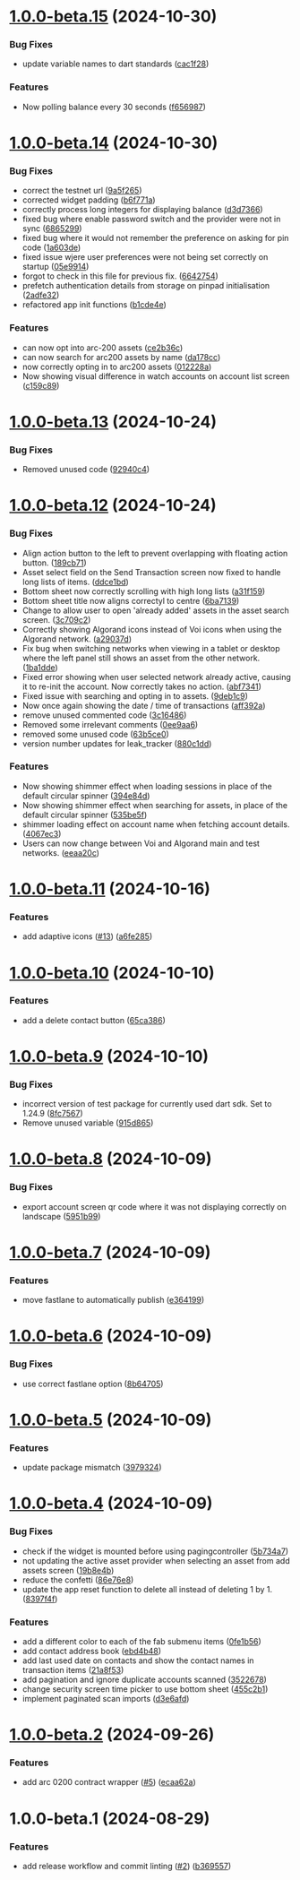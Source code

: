 # [1.0.0-beta.15](https://github.com/kibis-is/mobile-app/compare/v1.0.0-beta.14...v1.0.0-beta.15) (2024-10-30)


### Bug Fixes

* update variable names to dart standards ([cac1f28](https://github.com/kibis-is/mobile-app/commit/cac1f28c365d280ac860f9bae6f4361a0b760b78))


### Features

* Now polling balance every 30 seconds ([f656987](https://github.com/kibis-is/mobile-app/commit/f656987e5bfae9ab3459fbba212cd51a93b2552f))

# [1.0.0-beta.14](https://github.com/kibis-is/mobile-app/compare/v1.0.0-beta.13...v1.0.0-beta.14) (2024-10-30)


### Bug Fixes

* correct the testnet url ([9a5f265](https://github.com/kibis-is/mobile-app/commit/9a5f265f393c9fc821596db7b9d3f82add5a7b98))
* corrected widget padding ([b6f771a](https://github.com/kibis-is/mobile-app/commit/b6f771a8a8afc95cccc65efe50ae0ec2417b9d84))
* correctly process long integers for displaying balance ([d3d7366](https://github.com/kibis-is/mobile-app/commit/d3d736686b0146cb977d2c9e34d3745c5389aabc))
* fixed bug where enable password switch and the provider were not in sync ([6865299](https://github.com/kibis-is/mobile-app/commit/68652993bb5a52f67ada18f438d2792b6788d467))
* fixed bug where it would not remember the preference on asking for pin code ([1a603de](https://github.com/kibis-is/mobile-app/commit/1a603de35a6c71d22a5190a6b8ec7e59d2de9295))
* fixed issue wjere user preferences were not being set correctly on startup ([05e9914](https://github.com/kibis-is/mobile-app/commit/05e991414c0600db7f87cd442b2946d011084705))
* forgot to check in this file for previous fix. ([6642754](https://github.com/kibis-is/mobile-app/commit/66427541c048e966e0e6d84a68294871500a3c6c))
* prefetch authentication details from storage on pinpad initialisation ([2adfe32](https://github.com/kibis-is/mobile-app/commit/2adfe327218b13fe54b895892638f07ba90524c6))
* refactored app init functions ([b1cde4e](https://github.com/kibis-is/mobile-app/commit/b1cde4e86869cba843bf26461f5a52ba59b35a92))


### Features

* can now opt into arc-200 assets ([ce2b36c](https://github.com/kibis-is/mobile-app/commit/ce2b36ce3f7baec01b8b7c19f95d244644e7a7dc))
* can now search for arc200 assets by name ([da178cc](https://github.com/kibis-is/mobile-app/commit/da178cc90a989bc15c1480230c9e20bae78ff1b9))
* now correctly opting in to arc200 assets ([012228a](https://github.com/kibis-is/mobile-app/commit/012228ae6007ccff886853e87afeec4277d2a06b))
* Now showing visual difference in watch accounts on account list screen ([c159c89](https://github.com/kibis-is/mobile-app/commit/c159c8977638d66dcfa3b539351322dbb9d8134e))

# [1.0.0-beta.13](https://github.com/kibis-is/mobile-app/compare/v1.0.0-beta.12...v1.0.0-beta.13) (2024-10-24)


### Bug Fixes

* Removed unused code ([92940c4](https://github.com/kibis-is/mobile-app/commit/92940c49c949c4b2fac0e836a47def438c949bc3))

# [1.0.0-beta.12](https://github.com/kibis-is/mobile-app/compare/v1.0.0-beta.11...v1.0.0-beta.12) (2024-10-24)


### Bug Fixes

* Align action button to the left to prevent overlapping with floating action button. ([189cb71](https://github.com/kibis-is/mobile-app/commit/189cb71d355473157bac45e1e12075c819323c61))
* Asset select field on the Send Transaction screen now fixed to handle long lists of items. ([ddce1bd](https://github.com/kibis-is/mobile-app/commit/ddce1bd25962707fb577b3d93ebcd1b36bedae47))
* Bottom sheet now correctly scrolling with high long lists ([a31f159](https://github.com/kibis-is/mobile-app/commit/a31f15919df25c9b2919b026628a734e7d843ead))
* Bottom sheet title now aligns correctyl to centre ([6ba7139](https://github.com/kibis-is/mobile-app/commit/6ba7139eee590e7c04dd1df18569a5f56a2e075d))
* Change to allow user to open 'already added' assets in the asset search screen. ([3c709c2](https://github.com/kibis-is/mobile-app/commit/3c709c23234fc02294db038db6627a84a1a4c5aa))
* Correctly showing Algorand icons instead of Voi icons when using the Algorand network. ([a29037d](https://github.com/kibis-is/mobile-app/commit/a29037d014effae55aacabad0099357fddc20563))
* Fix bug when switching networks when viewing in a tablet or desktop where the left panel still shows an asset from the other network. ([1ba1dde](https://github.com/kibis-is/mobile-app/commit/1ba1ddebee2c43701a9fc56df585de053b180389))
* Fixed error showing when user selected network already active, causing it to re-init the account. Now correctly takes no action. ([abf7341](https://github.com/kibis-is/mobile-app/commit/abf73412636da5f77d9d8b6b72a8cbe78ea3af59))
* Fixed issue with searching and opting in to assets. ([9deb1c9](https://github.com/kibis-is/mobile-app/commit/9deb1c9ce934f304c35e450bdbeb0a57cb1704da))
* Now once again showing the date / time of transactions ([aff392a](https://github.com/kibis-is/mobile-app/commit/aff392a203f3069331fc81c8a10d7896b531efad))
* remove unused commented code ([3c16486](https://github.com/kibis-is/mobile-app/commit/3c164864a466604cb7a97b6e27deeaa43dbbe82f))
* Removed some irrelevant comments ([0ee9aa6](https://github.com/kibis-is/mobile-app/commit/0ee9aa66ae503f7d1a1ec4322d3a9fafa4dd70b5))
* removed some unused code ([63b5ce0](https://github.com/kibis-is/mobile-app/commit/63b5ce024d1ae342167c7d30d557d28c22c6297d))
* version number updates for leak_tracker ([880c1dd](https://github.com/kibis-is/mobile-app/commit/880c1dda0f212a5b082c59d83b6347f47cba94d9))


### Features

* Now showing shimmer effect when loading sessions in place of the default circular spinner ([394e84d](https://github.com/kibis-is/mobile-app/commit/394e84d5fc0932219397cd9ea35aa360e6018702))
* Now showing shimmer effect when searching for assets, in place of the default circular spinner ([535be5f](https://github.com/kibis-is/mobile-app/commit/535be5f99eb7c2e8893b93b8bd2ffe1d06d43f07))
* shimmer loading effect on account name when fetching account details. ([4067ec3](https://github.com/kibis-is/mobile-app/commit/4067ec30adbaa7bf87d9833f1f68cdc2bdbf55ac))
* Users can now change between Voi and Algorand main and test networks. ([eeaa20c](https://github.com/kibis-is/mobile-app/commit/eeaa20cf60797b6011dcc12acc7f9d987197857b))

# [1.0.0-beta.11](https://github.com/kibis-is/mobile-app/compare/v1.0.0-beta.10...v1.0.0-beta.11) (2024-10-16)


### Features

* add adaptive icons ([#13](https://github.com/kibis-is/mobile-app/issues/13)) ([a6fe285](https://github.com/kibis-is/mobile-app/commit/a6fe28504a1efc5abea1db29e92516f77522068a))

# [1.0.0-beta.10](https://github.com/kibis-is/mobile-app/compare/v1.0.0-beta.9...v1.0.0-beta.10) (2024-10-10)


### Features

* add a delete contact button ([65ca386](https://github.com/kibis-is/mobile-app/commit/65ca3864ebf7a9dd32265a8bf1072e4b15566e68))

# [1.0.0-beta.9](https://github.com/kibis-is/mobile-app/compare/v1.0.0-beta.8...v1.0.0-beta.9) (2024-10-10)


### Bug Fixes

* incorrect version of test package for currently used dart sdk. Set to 1.24.9 ([8fc7567](https://github.com/kibis-is/mobile-app/commit/8fc75673ec9a37f6e17c5c7137ce89b06364287f))
* Remove unused variable ([915d865](https://github.com/kibis-is/mobile-app/commit/915d865d9d776e0aaf445b5e4eb3ca274402f420))

# [1.0.0-beta.8](https://github.com/kibis-is/mobile-app/compare/v1.0.0-beta.7...v1.0.0-beta.8) (2024-10-09)


### Bug Fixes

* export account screen qr code where it was not displaying correctly on landscape ([5951b99](https://github.com/kibis-is/mobile-app/commit/5951b997b25a965754fb5cd7ad12be26c493d806))

# [1.0.0-beta.7](https://github.com/kibis-is/mobile-app/compare/v1.0.0-beta.6...v1.0.0-beta.7) (2024-10-09)


### Features

* move fastlane to automatically publish ([e364199](https://github.com/kibis-is/mobile-app/commit/e364199e4c517ad2dbcd21e223b992569ca573a4))

# [1.0.0-beta.6](https://github.com/kibis-is/mobile-app/compare/v1.0.0-beta.5...v1.0.0-beta.6) (2024-10-09)


### Bug Fixes

* use correct fastlane option ([8b64705](https://github.com/kibis-is/mobile-app/commit/8b647057250ee77025488b32155530c251fea525))

# [1.0.0-beta.5](https://github.com/kibis-is/mobile-app/compare/v1.0.0-beta.4...v1.0.0-beta.5) (2024-10-09)


### Features

* update package mismatch ([3979324](https://github.com/kibis-is/mobile-app/commit/39793244f0817b24dabb05d2ba46563419e91468))

# [1.0.0-beta.4](https://github.com/kibis-is/mobile-app/compare/v1.0.0-beta.3...v1.0.0-beta.4) (2024-10-09)


### Bug Fixes

* check if the widget is mounted before using pagingcontroller ([5b734a7](https://github.com/kibis-is/mobile-app/commit/5b734a7fce6ea872c3a34f99cf2a69472253650c))
* not updating the active asset provider when selecting an asset from add assets screen ([19b8e4b](https://github.com/kibis-is/mobile-app/commit/19b8e4b1045bed0dbf586a205e70254508796ded))
* reduce the confetti ([86e76e8](https://github.com/kibis-is/mobile-app/commit/86e76e8b42f17b14ffae4cf8f432e6d4464a995e))
* update the app reset function to delete all instead of deleting 1 by 1. ([8397f4f](https://github.com/kibis-is/mobile-app/commit/8397f4fdcf6ec1f66c91953ead8d4376baf6b9c8))


### Features

* add a different color to each of the fab submenu items ([0fe1b56](https://github.com/kibis-is/mobile-app/commit/0fe1b569c356b400a8cc467fef381dbb486b0a09))
* add contact address book ([ebd4b48](https://github.com/kibis-is/mobile-app/commit/ebd4b48aabf0ed4bc7c5a05247c1a2143770df8d))
* add last used date on contacts and show the contact names in transaction items ([21a8f53](https://github.com/kibis-is/mobile-app/commit/21a8f53f0d96a325994707055ad78dddfe33c893))
* add pagination and ignore duplicate accounts scanned ([3522678](https://github.com/kibis-is/mobile-app/commit/35226780ac6f2a83bd2eb6d99c976c55c0010ca2))
* change security screen time picker to use bottom sheet ([455c2b1](https://github.com/kibis-is/mobile-app/commit/455c2b1b5b4aca3eb7e8956d44eb9aca2e982452))
* implement paginated scan imports ([d3e6afd](https://github.com/kibis-is/mobile-app/commit/d3e6afd12fa5d332d7bb28dc689c5beeb0338a1b))

# [1.0.0-beta.2](https://github.com/kibis-is/mobile-app/compare/v1.0.0-beta.1...v1.0.0-beta.2) (2024-09-26)


### Features

* add arc 0200 contract wrapper ([#5](https://github.com/kibis-is/mobile-app/issues/5)) ([ecaa62a](https://github.com/kibis-is/mobile-app/commit/ecaa62add7dd84e009597148c21dc627eac7e39a))

# 1.0.0-beta.1 (2024-08-29)


### Features

* add release workflow and commit linting ([#2](https://github.com/kibis-is/mobile-app/issues/2)) ([b369557](https://github.com/kibis-is/mobile-app/commit/b3695571f19a6f39325b882a46fd390bdfe99c00))
